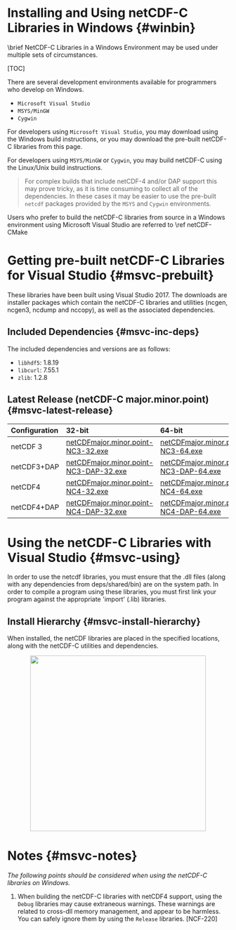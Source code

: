 Installing and Using netCDF-C Libraries in Windows {#winbin}
==================================================

\brief NetCDF-C Libraries in a Windows Environment may be used under multiple sets of circumstances.

[TOC]

There are several development environments available for programmers who develop on Windows.

* `Microsoft Visual Studio `
* `MSYS/MinGW`
* `Cygwin`

For developers using `Microsoft Visual Studio`, you may download using the Windows build instructions, or you may download the pre-built netCDF-C libraries from this page.

For developers using `MSYS/MinGW` or `Cygwin`, you may build netCDF-C using the Linux/Unix build instructions.

> For complex builds that include netCDF-4 and/or DAP support this may prove tricky, as it is time consuming to collect all of the dependencies.  In these cases it may be easier to use the pre-built `netcdf` packages provided by the `MSYS` and `Cygwin` environments.

Users who prefer to build the netCDF-C libraries from source in a Windows environment using Microsoft Visual Studio are referred to \ref netCDF-CMake

# Getting pre-built netCDF-C Libraries for Visual Studio {#msvc-prebuilt}

These libraries have been built using Visual Studio 2017.  The downloads are installer packages which contain the netCDF-C libraries and utilities (ncgen, ncgen3, ncdump and nccopy), as well as the associated dependencies.


## Included Dependencies {#msvc-inc-deps}

The included dependencies and versions are as follows:

* `libhdf5`: 1.8.19
* `libcurl`: 7.55.1
* `zlib`:    1.2.8

## Latest Release (netCDF-C major.minor.point) {#msvc-latest-release}

Configuration		| 32-bit 						| 64-bit |
:-------------------|:--------							|:-------|
netCDF 3		| [netCDFmajor.minor.point-NC3-32.exe][r1]		| [netCDFmajor.minor.point-NC3-64.exe][r5]
netCDF3+DAP		| [netCDFmajor.minor.point-NC3-DAP-32.exe][r2]	| [netCDFmajor.minor.point-NC3-DAP-64.exe][r6]
netCDF4			| [netCDFmajor.minor.point-NC4-32.exe][r3]		| [netCDFmajor.minor.point-NC4-64.exe][r7]
netCDF4+DAP		| [netCDFmajor.minor.point-NC4-DAP-32.exe][r4]	| [netCDFmajor.minor.point-NC4-DAP-64.exe][r8]

# Using the netCDF-C Libraries with Visual Studio {#msvc-using}

In order to use the netcdf libraries, you must ensure that the .dll files (along with any dependencies from deps/shared/bin) are on the system path. In order to compile a program using these libraries, you must first link your program against the appropriate 'import' (.lib) libraries.

## Install Hierarchy {#msvc-install-hierarchy}

When installed, the netCDF libraries are placed in the specified locations, along with the netCDF-C utilities and dependencies.

<center>
<IMG SRC="InstallTreeWindows.png" width="400"/>
</center>

# Notes {#msvc-notes}

*The following points should be considered when using the netCDF-C libraries on Windows.*

1. When building the netCDF-C libraries with netCDF4 support, using the `Debug` libraries may cause extraneous warnings. These warnings are related to cross-dll memory management, and appear to be harmless. You can safely ignore them by using the `Release` libraries. [NCF-220]


[r1]: https://artifacts.unidata.ucar.edu/service/rest/repository/browse/downloads-netcdf-c/major.minor.point/windows_installers/netCDFmajor.minor.point-NC3-32.exe
[r2]: https://artifacts.unidata.ucar.edu/service/rest/repository/browse/downloads-netcdf-c/major.minor.point/windows_installers/netCDFmajor.minor.point-NC3-DAP-32.exe
[r3]: https://artifacts.unidata.ucar.edu/service/rest/repository/browse/downloads-netcdf-c/major.minor.point/windows_installers/netCDFmajor.minor.point-NC4-32.exe
[r4]: https://artifacts.unidata.ucar.edu/service/rest/repository/browse/downloads-netcdf-c/major.minor.point/windows_installers/netCDFmajor.minor.point-NC4-DAP-32.exe
[r5]: https://artifacts.unidata.ucar.edu/service/rest/repository/browse/downloads-netcdf-c/major.minor.point/windows_installers/netCDFmajor.minor.point-NC3-64.exe
[r6]: https://artifacts.unidata.ucar.edu/service/rest/repository/browse/downloads-netcdf-c/major.minor.point/windows_installers/netCDFmajor.minor.point-NC3-DAP-64.exe
[r7]: https://artifacts.unidata.ucar.edu/service/rest/repository/browse/downloads-netcdf-c/major.minor.point/windows_installers/netCDFmajor.minor.point-NC4-64.exe
[r8]: https://artifacts.unidata.ucar.edu/service/rest/repository/browse/downloads-netcdf-c/major.minor.point/windows_installers/netCDFmajor.minor.point-NC4-DAP-64.exe
